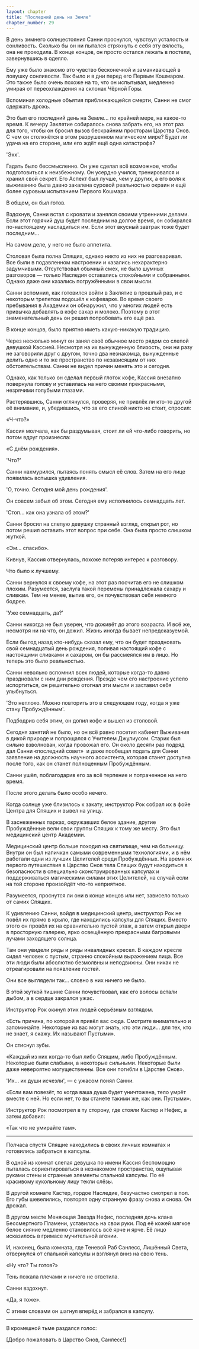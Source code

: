 ```yaml
---
layout: chapter
title: "Последний день на Земле"
chapter_number: 29
---
```


В день зимнего солнцестояния Санни проснулся, чувствуя усталость и сонливость. Сколько бы он ни пытался стряхнуть с себя эту вялость, она не проходила. В конце концов, он просто остался лежать в постели, завернувшись в одеяло.

Ему уже было знакомо это чувство бесконечной и заманивающей в ловушку сонливости. Так было и в дни перед его Первым Кошмаром. Это также было очень похоже на то, что он испытывал, медленно умирая от переохлаждения на склонах Чёрной Горы.

Вспоминая холодные объятия приближающейся смерти, Санни не смог сдержать дрожь.

Это был его последний день на Земле... по крайней мере, на какое-то время. К вечеру Заклятие собиралось снова забрать его, на этот раз для того, чтобы он бросил вызов бескрайним просторам Царства Снов. С чем он столкнётся в этом разрушенном магическом мире? Будет ли удача на его стороне, или его ждёт ещё одна катастрофа?

'Эхх'.

Гадать было бессмысленно. Он уже сделал всё возможное, чтобы подготовиться к неизбежному. Он усердно учился, тренировался и хранил свой секрет. Его Аспект был лучше, чем у других, а его воля к выживанию была давно закалена суровой реальностью окраин и ещё более суровым испытанием Первого Кошмара.

В общем, он был готов.

Вздохнув, Санни встал с кровати и занялся своими утренними делами. Если этот горячий душ будет последним на долгое время, он собирался по-настоящему насладиться им. Если этот вкусный завтрак тоже будет последним...

На самом деле, у него не было аппетита.

Столовая была полна Спящих, однако никто из них не разговаривал. Все были в подавленном настроении и казались нехарактерно задумчивыми. Отсутствовал обычный смех, не было шумных разговоров — только Наследия оставались спокойными и собранными. Однако даже они казались погружёнными в свои мысли.

Санни вспомнил, как готовился войти в Заклятие в прошлый раз, и с некоторым трепетом подошёл к кофеварке. Во время своего пребывания в Академии он обнаружил, что у многих людей есть привычка добавлять в кофе сахар и молоко. Поэтому в этот знаменательный день он решил попробовать его ещё раз.

В конце концов, было приятно иметь какую-никакую традицию.

Через несколько минут он занял своё обычное место рядом со слепой девушкой Кассией. Несмотря на их вынужденную близость, они ни разу не заговорили друг с другом, точно два незнакомца, вынужденные делить одно и то же пространство по независящим от них обстоятельствам. Санни не видел причин менять это и сегодня.

Однако, как только он сделал первый глоток кофе, Кассия внезапно повернула голову и уставилась на него своими прекрасными, незрячими голубыми глазами.

Растерявшись, Санни оглянулся, проверяя, не привлёк ли кто-то другой её внимание, и, убедившись, что за его спиной никто не стоит, спросил:

«Ч-что?»

Кассия молчала, как бы раздумывая, стоит ли ей что-либо говорить, но потом вдруг произнесла:

«С днём рождения».

'Что?'

Санни нахмурился, пытаясь понять смысл её слов. Затем на его лице появилась вспышка удивления.

'О, точно. Сегодня мой день рождения'.

Он совсем забыл об этом. Сегодня ему исполнилось семнадцать лет.

'Стоп... как она узнала об этом?'

Санни бросил на слепую девушку странный взгляд, открыл рот, но потом решил оставить этот вопрос при себе. Она была просто слишком жуткой.

«Эм... спасибо».

Кивнув, Кассия отвернулась, похоже потеряв интерес к разговору.

Что было к лучшему.

Санни вернулся к своему кофе, на этот раз посчитав его не слишком плохим. Разумеется, заслуга такой перемены принадлежала сахару и сливкам. Тем не менее, выпив его, он почувствовал себя немного бодрее.

'Уже семнадцать, да?'

Санни никогда не был уверен, что доживёт до этого возраста. И всё же, несмотря ни на что, он дожил. Жизнь иногда бывает непредсказуемой.

Если бы год назад кто-нибудь сказал ему, что он будет праздновать свой семнадцатый день рождения, попивая настоящий кофе с настоящими сливками и сахаром, он бы рассмеялся им в лицо. Но теперь это было реальностью.

Санни невольно вспомнил всех людей, которые когда-то давно праздновали с ним дни рождения. Прежде чем его настроение успело испортиться, он решительно отогнал эти мысли и заставил себя улыбнуться.

'Это неплохо. Можно повторить это в следующем году, когда я уже стану Пробуждённым'.

Подбодрив себя этим, он допил кофе и вышел из столовой.

Сегодня занятий не было, но он всё равно посетил кабинет Выживания в дикой природе и попрощался с Учителем Джулиусом. Старик был сильно взволнован, когда провожал его. Он около десяти раз подряд дал Санни «последний совет»  и даже пообещал подать для Санни заявление на должность научного ассистента, которая станет доступна после того, как он станет полноценным Пробуждённым.

Санни ушёл, поблагодарив его за всё терпение и потраченное на него время.

После этого делать было особо нечего.

Когда солнце уже близилось к закату, инструктор Рок собрал их в фойе Центра для Спящих и вывел на улицу.

В заснеженных парках, окружавших белое здание, другие Пробуждённые вели свои группы Спящих к тому же месту. Это был медицинский центр Академии.

Медицинский центр больше походил на святилище, чем на больницу. Внутри он был напичкан самыми современными технологиями, и в нём работали одни из лучших Целителей среди Пробуждённых. На время их первого путешествия в Царство Снов тела Спящих будут находиться в безопасности в специально сконструированных капсулах и поддерживаться магическими силами этих Целителей, на случай если на той стороне произойдёт что-то неприятное.

Разумеется, проснутся ли они в конце концов или нет, зависело только от самих Спящих.

К удивлению Санни, войдя в медицинский центр, инструктор Рок не повёл их прямо в крыло, где находились капсулы для Спящих. Вместо этого он провёл их на сравнительно пустой этаж, а затем открыл двери в просторную галерею, ярко освещённую прекрасными багровыми лучами заходящего солнца.

Там они увидели ряды и ряды инвалидных кресел. В каждом кресле сидел человек с пустым, странно спокойным выражением лица. Все эти люди были абсолютно безмолвны и неподвижны. Они никак не отреагировали на появление гостей.

Они все выглядели так... словно в них ничего не было.

В этой жуткой тишине Санни почувствовал, как его волосы встали дыбом, а в сердце закрался ужас.

Инструктор Рок окинул этих людей серьёзным взглядом.

«Есть причина, по которой я привёл вас сюда. Смотрите внимательно и запоминайте. Некоторые из вас могут знать, кто эти люди... для тех, кто не знает, я скажу. Их называют Пустыми».

Он стиснул зубы.

«Каждый из них когда-то был либо Спящим, либо Пробуждённым. Некоторые были слабыми, а некоторые сильными. Некоторые были даже невероятно могущественны. Все они погибли в Царстве Снов».

'Их... их души исчезли', — с ужасом понял Санни.

«Если вам повезёт, то когда ваша душа будет уничтожена, тело умрёт вместе с ней. Но если нет, то вы станете такими же, как они. Пустыми».

Инструктор Рок посмотрел в ту сторону, где стояли Кастер и Нефис, а затем добавил:

«Так что не умирайте там».

***

Полчаса спустя Спящие находились в своих личных комнатах и готовились забраться в капсулы.

В одной из комнат слепая девушка по имени Кассия беспомощно пыталась сориентироваться в незнакомом пространстве, ощупывая руками стены и странные элементы спальной капсулы. По её красивому кукольному лицу текли слёзы.

В другой комнате Кастер, гордое Наследие, безучастно смотрел в пол. Его губы шевелились, повторяя одну странную фразу снова и снова. Он дрожал.

В другом месте Меняющая Звезда Нефис, последняя дочь клана Бессмертного Пламени, уставилась на свои руки. Под её кожей мягкое белое сияние медленно становилось всё ярче и ярче. Её лицо исказилось в гримасе мучительной агонии.

И, наконец, была комната, где Теневой Раб Санлесс, Лишённый Света, отвернулся от спальной капсулы и взглянул вниз на свою тень.

«Ну что? Ты готов?»

Тень пожала плечами и ничего не ответила.

Санни вздохнул.

«Да, я тоже».

С этими словами он шагнул вперёд и забрался в капсулу.

***

В кромешной тьме раздался голос:

[Добро пожаловать в Царство Снов, Санлесс!]